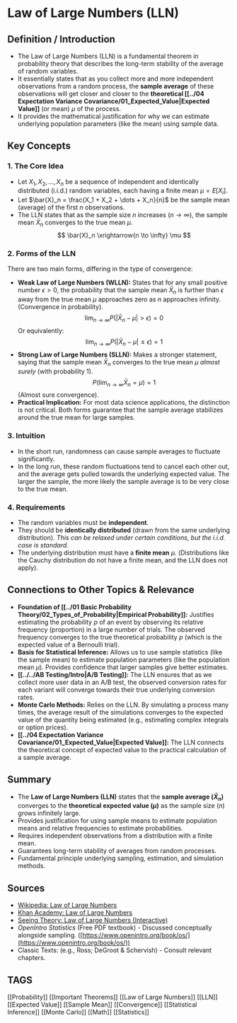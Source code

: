 # Law of Large Numbers (LLN)

## Definition / Introduction
*   The Law of Large Numbers (LLN) is a fundamental theorem in probability theory that describes the long-term stability of the average of random variables.
*   It essentially states that as you collect more and more independent observations from a random process, the **sample average** of these observations will get closer and closer to the **theoretical [[../04 Expectation Variance Covariance/01_Expected_Value|Expected Value]]** (or mean) $\mu$ of the process.
*   It provides the mathematical justification for why we can estimate underlying population parameters (like the mean) using sample data.

## Key Concepts

### 1. The Core Idea
*   Let $X_1, X_2, ..., X_n$ be a sequence of independent and identically distributed (i.i.d.) random variables, each having a finite mean $\mu = E[X_i]$.
*   Let $\bar{X}_n = \frac{X_1 + X_2 + \dots + X_n}{n}$ be the sample mean (average) of the first $n$ observations.
*   The LLN states that as the sample size $n$ increases ($n \to \infty$), the sample mean $\bar{X}_n$ converges to the true mean $\mu$.
    $$ \bar{X}_n \xrightarrow{n \to \infty} \mu $$

### 2. Forms of the LLN
There are two main forms, differing in the type of convergence:
*   **Weak Law of Large Numbers (WLLN):** States that for any small positive number $\epsilon > 0$, the probability that the sample mean $\bar{X}_n$ is further than $\epsilon$ away from the true mean $\mu$ approaches zero as $n$ approaches infinity. (Convergence in probability).
    $$ \lim_{n \to \infty} P(|\bar{X}_n - \mu| > \epsilon) = 0 $$
    Or equivalently:
    $$ \lim_{n \to \infty} P(|\bar{X}_n - \mu| \le \epsilon) = 1 $$
*   **Strong Law of Large Numbers (SLLN):** Makes a stronger statement, saying that the sample mean $\bar{X}_n$ converges to the true mean $\mu$ *almost surely* (with probability 1).
    $$ P(\lim_{n \to \infty} \bar{X}_n = \mu) = 1 $$
    (Almost sure convergence).
*   **Practical Implication:** For most data science applications, the distinction is not critical. Both forms guarantee that the sample average stabilizes around the true mean for large samples.

### 3. Intuition
*   In the short run, randomness can cause sample averages to fluctuate significantly.
*   In the long run, these random fluctuations tend to cancel each other out, and the average gets pulled towards the underlying expected value. The larger the sample, the more likely the sample average is to be very close to the true mean.

### 4. Requirements
*   The random variables must be **independent**.
*   They should be **identically distributed** (drawn from the same underlying distribution). *This can be relaxed under certain conditions, but the i.i.d. case is standard.*
*   The underlying distribution must have a **finite mean** $\mu$. (Distributions like the Cauchy distribution do not have a finite mean, and the LLN does not apply).

## Connections to Other Topics & Relevance
*   **Foundation of [[../01 Basic Probability Theory/02_Types_of_Probability|Empirical Probability]]:** Justifies estimating the probability $p$ of an event by observing its relative frequency (proportion) in a large number of trials. The observed frequency converges to the true theoretical probability $p$ (which is the expected value of a Bernoulli trial).
*   **Basis for Statistical Inference:** Allows us to use sample statistics (like the sample mean) to estimate population parameters (like the population mean $\mu$). Provides confidence that larger samples give better estimates.
*   **[[../../AB Testing/Intro|A/B Testing]]:** The LLN ensures that as we collect more user data in an A/B test, the observed conversion rates for each variant will converge towards their true underlying conversion rates.
*   **Monte Carlo Methods:** Relies on the LLN. By simulating a process many times, the average result of the simulations converges to the expected value of the quantity being estimated (e.g., estimating complex integrals or option prices).
*   **[[../04 Expectation Variance Covariance/01_Expected_Value|Expected Value]]:** The LLN connects the theoretical concept of expected value to the practical calculation of a sample average.

## Summary
*   The **Law of Large Numbers (LLN)** states that the **sample average ($\bar{X}_n$)** converges to the **theoretical expected value ($\mu$)** as the sample size ($n$) grows infinitely large.
*   Provides justification for using sample means to estimate population means and relative frequencies to estimate probabilities.
*   Requires independent observations from a distribution with a finite mean.
*   Guarantees long-term stability of averages from random processes.
*   Fundamental principle underlying sampling, estimation, and simulation methods.

## Sources
*   [Wikipedia: Law of Large Numbers](https://en.wikipedia.org/wiki/Law_of_large_numbers)
*   [Khan Academy: Law of Large Numbers](https://www.khanacademy.org/math/statistics-probability/sampling-distributions-library/sample-means/v/law-of-large-numbers)
*   [Seeing Theory: Law of Large Numbers (Interactive)](https://seeing-theory.brown.edu/basic-probability/index.html#section4)
*   *OpenIntro Statistics* (Free PDF textbook) - Discussed conceptually alongside sampling. ([https://www.openintro.org/book/os/](https://www.openintro.org/book/os/))
*   Classic Texts: (e.g., Ross; DeGroot & Schervish) - Consult relevant chapters.

## TAGS
[[Probability]] [[Important Theorems]] [[Law of Large Numbers]] [[LLN]] [[Expected Value]] [[Sample Mean]] [[Convergence]] [[Statistical Inference]] [[Monte Carlo]] [[Math]] [[Statistics]]